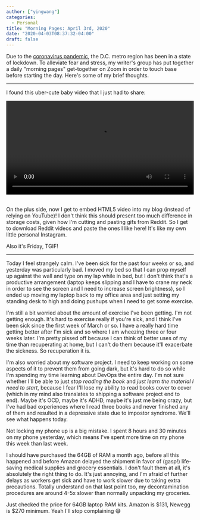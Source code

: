 ```yaml
---
author: ["yingwang"]
categories:
  - Personal
title: "Morning Pages: April 3rd, 2020"
date: "2020-04-03T08:37:32-04:00"
draft: false
---
```


Due to the [coronavirus
pandemic](https://en.wikipedia.org/wiki/2019-20_coronavirus_pandemic), the D.C.
metro region has been in a state of lockdown. To alleviate fear and stress, my
writer's group has put together a daily "morning pages" get-together on Zoom in
order to touch base before starting the day. Here's some of my brief thoughts.

__________

I found this uber-cute baby video that I just had to share:

<!-- https://stackoverflow.com/a/26276254 -->
<video style="width: 100%; width: -moz-available; width: -webkit-fill-available; width: fill-available; max-width: 100%;" controls>
    <source src="/video/posts/2020/04/03/morning_pages.mp4" type="video/mp4">
    Your browser does not support HTML5 video.
</video>
<br/>
<br/>

On the plus side, now I get to embed HTML5 video into my blog (instead of
relying on YouTube)! I don't think this should present too much difference in
storage costs, given how I'm cutting and pasting gifs from Reddit. So I get to
download Reddit videos and paste the ones I like here! It's like my own little
personal Instagram.

Also it's Friday, TGIF!

__________

Today I feel strangely calm. I've been sick for the past four weeks or so, and
yesterday was particularly bad. I moved my bed so that I can prop myself up
against the wall and type on my lap while in bed, but I don't think that's a
productive arrangement (laptop keeps slipping and I have to crane my neck in
order to see the screen and I need to increase screen brightness), so I ended up
moving my laptop back to my office area and just setting my standing desk to
high and doing pushups when I need to get some exercise.

I'm still a bit worried about the amount of exercise I've been getting. I'm not
getting enough. It's hard to exercise really if you're sick, and I think I've
been sick since the first week of March or so. I have a really hard time getting
better after I'm sick and so where I am wheezing three or four weeks later. I'm
pretty pissed off because I can think of better uses of my time than
recuperating at home, but I can't do them because it'll exacerbate the sickness.
So recuperation it is.

I'm also worried about my software project. I need to keep working on some
aspects of it to prevent them from going dark, but it's hard to do so while I'm
spending my time learning about DevOps the entire day. I'm not sure whether I'll
be able to just *stop reading the book* and *just learn the material I need to
start*, because I fear I'll lose my ability to read books cover to cover (which
in my mind also translates to shipping a software project end to end). Maybe
it's OCD, maybe it's ADHD, maybe it's just me being crazy, but I've had bad
experiences where I read three books and never finished any of them and resulted
in a depressive state due to impostor syndrome. We'll see what happens today.

Not locking my phone up is a big mistake. I spent 8 hours and 30 minutes on my
phone yesterday, which means I've spent more time on my phone this week than
last week.

I should have purchased the 64GB of RAM a month ago, before all this happened
and before Amazon delayed the shipment in favor of (gasp!) life-saving medical
supplies and grocery essentials. I don't fault them at all, it's absolutely the
right thing to do. It's just annoying, and I'm afraid of further delays as
workers get sick and have to work slower due to taking extra precautions.
Totally understand on that last point too, my decontamination procedures are
around 4-5x slower than normally unpacking my groceries.

Just checked the price for 64GB laptop RAM kits. Amazon is $131, Newegg is $270
minimum. Yeah I'll stop complaining :sweat_smile:
